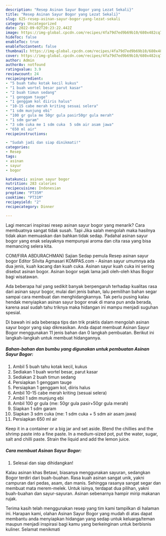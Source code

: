 ```yaml
---
description: "Resep Asinan Sayur Bogor yang Lezat Sekali}"
title: "Resep Asinan Sayur Bogor yang Lezat Sekali}"
slug: 625-resep-asinan-sayur-bogor-yang-lezat-sekali
category: Uncategorized
date: 2022-09-02T20:23:22.442Z
image: https://img-global.cpcdn.com/recipes/4fa79d7ed9b69b10/680x482cq70/asinan-sayur-bogor-foto-resep-utama.jpg
hideToc: false
enableToc: true
enableTocContent: false
thumbnail: https://img-global.cpcdn.com/recipes/4fa79d7ed9b69b10/680x482cq70/asinan-sayur-bogor-foto-resep-utama.jpg
cover: https://img-global.cpcdn.com/recipes/4fa79d7ed9b69b10/680x482cq70/asinan-sayur-bogor-foto-resep-utama.jpg
author: Admin
authorAv: notfound
ratingvalue: 3.9
reviewcount: 24
recipeingredient:
- "5 buah tahu kotak kecil kukus"
- "1 buah wortel besar parut kasar"
- "2 buah timun sedang"
- "1 genggam tauge"
- "1 genggam kol diiris halus"
- "10-15 cabe merah kriting sesuai selera"
- "1 sdm munjung ebi"
- "100 gr gula me 50gr gula pasir50gr gula merah"
- "1 sdm garam"
- "3 sdm cuka me 1 sdm cuka  5 sdm air asam jawa"
- "650 ml air"
recipeinstructions:

- "Sudah jadi dan siap dinikmati!"
categories:
- Resep
tags:
- asinan
- sayur
- bogor

katakunci: asinan sayur bogor 
nutrition: 283 calories
recipecuisine: Indonesian
preptime: "PT35M"
cooktime: "PT31M"
recipeyield: "2"
recipecategory: Dinner

---
```



Lagi mencari inspirasi resep asinan sayur bogor yang menarik? Cara membuatnya sangat tidak susah. Tapi Jika salah mengolah maka hasilnya tidak akan memuaskan dan bahkan tidak sedap. Padahal asinan sayur bogor yang enak selayaknya mempunyai aroma dan cita rasa yang bisa memancing selera kita.


COM/FIRA ABDURACHMAN) Sajian Sedap pemula Resep asinan sayur bogor Editor Silvita Agmasari KOMPAS.com - Asinan sayur umumnya ada dua jenis, kuah kacang dan kuah cuka. Asinan sayur kuah cuka ini sering disebut asinan bogor. Asinan bogor sejak lama jadi oleh-oleh khas Bogor bagi wisatawan.

Ada beberapa hal yang sedikit banyak berpengaruh terhadap kualitas rasa dari asinan sayur bogor, mulai dari jenis bahan, lalu pemilihan bahan segar sampai cara membuat dan menghidangkannya. Tak perlu pusing kalau hendak menyiapkan asinan sayur bogor enak di mana pun anda berada, karena asal sudah tahu triknya maka hidangan ini mampu menjadi suguhan spesial.


Di bawah ini ada beberapa tips dan trik praktis dalam mengolah asinan sayur bogor yang siap dikreasikan. Anda dapat membuat Asinan Sayur Bogor menggunakan 11 jenis bahan dan 0 langkah pembuatan. Berikut ini langkah-langkah untuk membuat hidangannya.

<!--inarticleads1-->

##### Bahan-bahan dan bumbu yang digunakan untuk pembuatan Asinan Sayur Bogor:

1. Ambil 5 buah tahu kotak kecil, kukus
1. Sediakan 1 buah wortel besar, parut kasar
1. Sediakan 2 buah timun sedang
1. Persiapkan 1 genggam tauge
1. Persiapkan 1 genggam kol, diiris halus
1. Ambil 10-15 cabe merah kriting (sesuai selera)
1. Ambil 1 sdm munjung ebi
1. Ambil 100 gr gula (me: 50gr gula pasir+50gr gula merah)
1. Siapkan 1 sdm garam
1. Siapkan 3 sdm cuka (me: 1 sdm cuka + 5 sdm air asam jawa)
1. Persiapkan 650 ml air


Keep it in a container or a big jar and set aside. Blend the chillies and the shrimp paste into a fine paste. In a medium-sized pot, put the water, sugar, salt and chilli paste. Strain the liquid and add the lemon juice. 

<!--inarticleads2-->

##### Cara membuat Asinan Sayur Bogor:


1. Selesai dan siap dihidangkan!

Kalau asinan khas Betawi, biasanya menggunakan sayuran, sedangkan Bogor terdiri dari buah-buahan. Rasa kuah asinan sangat unik, yakni campuran dari pedas, asam, dan manis. Sehingga rasanya sangat segar dan membuat mata merem-melek. Untuk isinya, terdapat dua pilihan, yakni buah-buahan dan sayur-sayuran. Asinan sebenarnya hampir mirip makanan rujak. 

Terima kasih telah menggunakan resep yang tim kami tampilkan di halaman ini. Harapan kami, olahan Asinan Sayur Bogor yang mudah di atas dapat membantu anda menyiapkan hidangan yang sedap untuk keluarga/teman maupun menjadi inspirasi bagi kamu yang berkeinginan untuk berbisnis kuliner. Selamat menikmati
